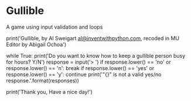 # Gullible
A game using input validation and loops

print('Gullible, by Al Sweigart al@inventwithpython.com, recoded in MU Editor by Abigail Ochoa')

while True:
    print('Do you want to know how to keep a gullible person busy for hours? Y/N')
    response = input('> ')
    if response.lower() == 'no' or response.lower() ==  'n':
        break
    if response.lower() == 'yes' or response.lower() == 'y':
        continue
        print('"{}" is not a valid yes/no response.'.format(responses))

print('Thank you, Have a nice day!')
